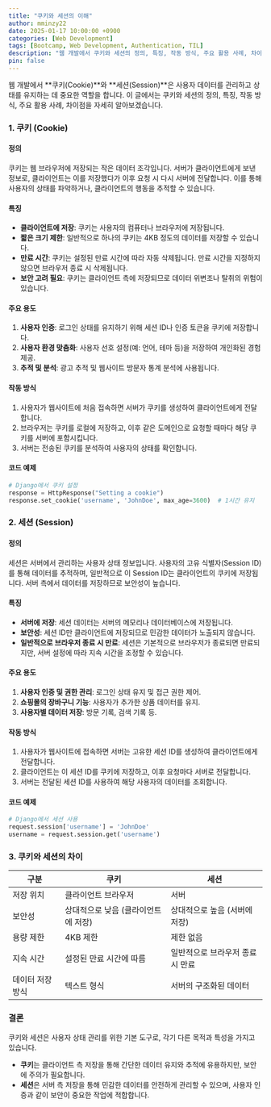 ```yaml
---
title: "쿠키와 세션의 이해"
author: mminzy22
date: 2025-01-17 10:00:00 +0900
categories: [Web Development]
tags: [Bootcamp, Web Development, Authentication, TIL]
description: "웹 개발에서 쿠키와 세션의 정의, 특징, 작동 방식, 주요 활용 사례, 차이점에 대한 심층적인 이해를 제공합니다."
pin: false
---
```




웹 개발에서 **쿠키(Cookie)**와 **세션(Session)**은 사용자 데이터를 관리하고 상태를 유지하는 데 중요한 역할을 합니다. 이 글에서는 쿠키와 세션의 정의, 특징, 작동 방식, 주요 활용 사례, 차이점을 자세히 알아보겠습니다.


### 1. 쿠키 (Cookie)

#### 정의
쿠키는 웹 브라우저에 저장되는 작은 데이터 조각입니다. 서버가 클라이언트에게 보낸 정보로, 클라이언트는 이를 저장했다가 이후 요청 시 다시 서버에 전달합니다. 이를 통해 사용자의 상태를 파악하거나, 클라이언트의 행동을 추적할 수 있습니다.

#### 특징
- **클라이언트에 저장**: 쿠키는 사용자의 컴퓨터나 브라우저에 저장됩니다.
- **짧은 크기 제한**: 일반적으로 하나의 쿠키는 4KB 정도의 데이터를 저장할 수 있습니다.
- **만료 시간**: 쿠키는 설정된 만료 시간에 따라 자동 삭제됩니다. 만료 시간을 지정하지 않으면 브라우저 종료 시 삭제됩니다.
- **보안 고려 필요**: 쿠키는 클라이언트 측에 저장되므로 데이터 위변조나 탈취의 위험이 있습니다.

#### 주요 용도
1. **사용자 인증**: 로그인 상태를 유지하기 위해 세션 ID나 인증 토큰을 쿠키에 저장합니다.
2. **사용자 환경 맞춤화**: 사용자 선호 설정(예: 언어, 테마 등)을 저장하여 개인화된 경험 제공.
3. **추적 및 분석**: 광고 추적 및 웹사이트 방문자 통계 분석에 사용됩니다.

#### 작동 방식
1. 사용자가 웹사이트에 처음 접속하면 서버가 쿠키를 생성하여 클라이언트에게 전달합니다.
2. 브라우저는 쿠키를 로컬에 저장하고, 이후 같은 도메인으로 요청할 때마다 해당 쿠키를 서버에 포함시킵니다.
3. 서버는 전송된 쿠키를 분석하여 사용자의 상태를 확인합니다.

#### 코드 예제

```python
# Django에서 쿠키 설정
response = HttpResponse("Setting a cookie")
response.set_cookie('username', 'JohnDoe', max_age=3600)  # 1시간 유지
```


### 2. 세션 (Session)

#### 정의
세션은 서버에서 관리하는 사용자 상태 정보입니다. 사용자의 고유 식별자(Session ID)를 통해 데이터를 추적하며, 일반적으로 이 Session ID는 클라이언트의 쿠키에 저장됩니다. 서버 측에서 데이터를 저장하므로 보안성이 높습니다.

#### 특징
- **서버에 저장**: 세션 데이터는 서버의 메모리나 데이터베이스에 저장됩니다.
- **보안성**: 세션 ID만 클라이언트에 저장되므로 민감한 데이터가 노출되지 않습니다.
- **일반적으로 브라우저 종료 시 만료**: 세션은 기본적으로 브라우저가 종료되면 만료되지만, 서버 설정에 따라 지속 시간을 조정할 수 있습니다.

#### 주요 용도
1. **사용자 인증 및 권한 관리**: 로그인 상태 유지 및 접근 권한 제어.
2. **쇼핑몰의 장바구니 기능**: 사용자가 추가한 상품 데이터를 유지.
3. **사용자별 데이터 저장**: 방문 기록, 검색 기록 등.

#### 작동 방식
1. 사용자가 웹사이트에 접속하면 서버는 고유한 세션 ID를 생성하여 클라이언트에게 전달합니다.
2. 클라이언트는 이 세션 ID를 쿠키에 저장하고, 이후 요청마다 서버로 전달합니다.
3. 서버는 전달된 세션 ID를 사용하여 해당 사용자의 데이터를 조회합니다.

#### 코드 예제

```python
# Django에서 세션 사용
request.session['username'] = 'JohnDoe'
username = request.session.get('username')
```


### 3. 쿠키와 세션의 차이

| 구분        | 쿠키                                   | 세션                                   |
|-------------|---------------------------------------|---------------------------------------|
| 저장 위치    | 클라이언트 브라우저                   | 서버                                 |
| 보안성       | 상대적으로 낮음 (클라이언트에 저장)     | 상대적으로 높음 (서버에 저장)         |
| 용량 제한    | 4KB 제한                              | 제한 없음                             |
| 지속 시간    | 설정된 만료 시간에 따름               | 일반적으로 브라우저 종료 시 만료      |
| 데이터 저장 방식 | 텍스트 형식                         | 서버의 구조화된 데이터                 |


### 결론

쿠키와 세션은 사용자 상태 관리를 위한 기본 도구로, 각기 다른 목적과 특성을 가지고 있습니다. 
- **쿠키**는 클라이언트 측 저장을 통해 간단한 데이터 유지와 추적에 유용하지만, 보안에 주의가 필요합니다.
- **세션**은 서버 측 저장을 통해 민감한 데이터를 안전하게 관리할 수 있으며, 사용자 인증과 같이 보안이 중요한 작업에 적합합니다.
